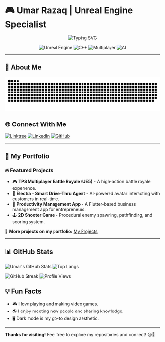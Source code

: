 # 🎮 Umar Razaq | Unreal Engine Specialist

<p align="center">
  <img src="https://readme-typing-svg.herokuapp.com?font=Fira+Code&weight=600&size=26&pause=1000&color=37F4D3&center=true&vCenter=true&width=600&lines=Unreal+Engine+5+Developer;AI+Systems+Architect;Gameplay+Programmer;Immersive+Experience+Crafter" alt="Typing SVG" />
</p>

<div align="center">
  
  ![Unreal Engine](https://img.shields.io/badge/-Unreal%20Engine%205.3-0E1128?style=for-the-badge&logo=unrealengine&logoColor=white)
  ![C++](https://img.shields.io/badge/-C++-00599C?style=for-the-badge&logo=c%2B%2B&logoColor=white)
  ![Multiplayer](https://img.shields.io/badge/-Multiplayer-FF4D00?style=for-the-badge&logo=unity&logoColor=white)
  ![AI](https://img.shields.io/badge/-AI%20Systems-FF6F00?style=for-the-badge&logo=openai&logoColor=white)
  
</div>

---

## 🚀 About Me



<picture>
  <source media="(prefers-color-scheme: dark)" srcset="github-user-contribution.svg" />
  <source media="(prefers-color-scheme: light)" srcset="github-user-contribution.svg" />
  <img alt="github-snake" src="github-user-contribution.svg" />
</picture>






## 🌐 Connect With Me
[![Linktree](https://img.shields.io/badge/Linktree-%2300C300.svg?style=for-the-badge&logo=linktree&logoColor=white)](https://linktr.ee/urumarrazzaq)
[![LinkedIn](https://img.shields.io/badge/LinkedIn-%230A66C2.svg?style=for-the-badge&logo=linkedin&logoColor=white)](https://www.linkedin.com/in/urumarrazzaq/)
[![GitHub](https://img.shields.io/badge/GitHub-%23181717.svg?style=for-the-badge&logo=github&logoColor=white)](https://github.com/Umairaqil)

---

## 📂 My Portfolio
### 🔥 Featured Projects
- 🎮 **TPS Multiplayer Battle Royale (UE5)** - A high-action battle royale experience.
- 🤖 **Electra - Smart Drive-Thru Agent** - AI-powered avatar interacting with customers in real-time.
- 📱 **Productivity Management App** - A Flutter-based business management app for entrepreneurs.
- 🕹 **2D Shooter Game** - Procedural enemy spawning, pathfinding, and scoring system.

🔗 **More projects on my portfolio:** [My Projects](https://linktr.ee/urumarrazzaq)

---

## 📊 GitHub Stats
![Umar's GitHub Stats](https://github-readme-stats.vercel.app/api?username=Umairaqil&show_icons=true&theme=radical)
![Top Langs](https://github-readme-stats.vercel.app/api/top-langs/?username=Umairaqil&layout=compact&theme=radical)

![GitHub Streak](https://streak-stats.demolab.com?user=Umairaqil&theme=radical&hide_border=false)
![Profile Views](https://komarev.com/ghpvc/?username=Umairaqil&color=blue&style=flat-square)



## 💡 Fun Facts
- 🎮 I love playing and making video games.
- 🌎 I enjoy meeting new people and sharing knowledge.
- 🖥️ Dark mode is my go-to design aesthetic.

---

**Thanks for visiting!** Feel free to explore my repositories and connect! 😃🚀
